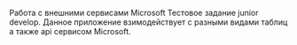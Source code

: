 Работа с внешними сервисами Microsoft
Тестовое задание junior develop. 
Данное приложение взимодействует с разными видами таблиц а также api сервисом Microsoft.

